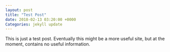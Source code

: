 ```yaml
---
layout: post
title: "Test Post"
date: 2018-02-13 03:20:00 +0000
Categories: jekyll update
---
```

This is just a test post. Eventually this might be a more useful site, but at the moment, contains no useful information.